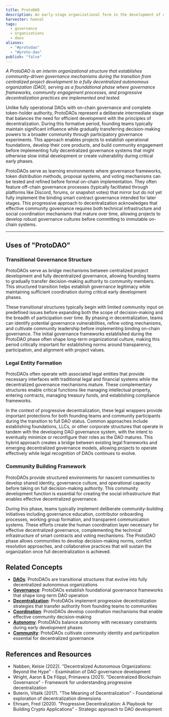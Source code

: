 ```yaml
---
title: ProtoDAO
description: An early-stage organizational form in the development of decentralized autonomous organizations that establishes community governance mechanisms while transitioning toward full decentralization
harvester: heenal
tags:
  - governance
  - organizations
  - daos
aliases:
  - "#protodao"
  - "#proto-dao"
publish: "false"
---
```


_A ProtoDAO is an interim organizational structure that establishes community-driven governance mechanisms during the transition from centralized project development to a fully decentralized autonomous organization (DAO), serving as a foundational phase where governance frameworks, community engagement processes, and progressive decentralization practices are implemented and tested._

Unlike fully operational DAOs with on-chain governance and complete token-holder authority, ProtoDAOs represent a deliberate intermediate stage that balances the need for efficient development with the principles of decentralization. During this formative period, founding teams typically maintain significant influence while gradually transferring decision-making powers to a broader community through participatory governance experiments. This approach enables projects to establish operational foundations, develop their core products, and build community engagement before implementing fully decentralized governance systems that might otherwise slow initial development or create vulnerability during critical early phases.

ProtoDAOs serve as learning environments where governance frameworks, token distribution methods, proposal systems, and voting mechanisms can be tested and refined before formal on-chain implementation. They often feature off-chain governance processes (typically facilitated through platforms like Discord, forums, or snapshot votes) that mirror but do not yet fully implement the binding smart contract governance intended for later stages. This progressive approach to decentralization acknowledges that effective community governance requires both technical infrastructure and social coordination mechanisms that mature over time, allowing projects to develop robust governance cultures before committing to immutable on-chain systems.

---

## Uses of "ProtoDAO"

### Transitional Governance Structure

ProtoDAOs serve as bridge mechanisms between centralized project development and fully decentralized governance, allowing founding teams to gradually transfer decision-making authority to community members. This structured transition helps establish governance legitimacy while maintaining sufficient coordination during critical early development phases.

These transitional structures typically begin with limited community input on predefined issues before expanding both the scope of decision-making and the breadth of participation over time. By phasing in decentralization, teams can identify potential governance vulnerabilities, refine voting mechanisms, and cultivate community leadership before implementing binding on-chain governance. The initial governance frameworks established during the ProtoDAO phase often shape long-term organizational culture, making this period critically important for establishing norms around transparency, participation, and alignment with project values.

### Legal Entity Formation

ProtoDAOs often operate with associated legal entities that provide necessary interfaces with traditional legal and financial systems while the decentralized governance mechanisms mature. These complementary structures enable critical functions like managing intellectual property, entering contracts, managing treasury funds, and establishing compliance frameworks.

In the context of progressive decentralization, these legal wrappers provide important protections for both founding teams and community participants during the transition to full DAO status. Common approaches include establishing foundations, LLCs, or other corporate structures that operate in tandem with the developing DAO governance system, with the intent to eventually minimize or reconfigure their roles as the DAO matures. This hybrid approach creates a bridge between existing legal frameworks and emerging decentralized governance models, allowing projects to operate effectively while legal recognition of DAOs continues to evolve.

### Community Building Framework

ProtoDAOs provide structured environments for nascent communities to develop shared identity, governance culture, and operational capacity before taking on full decision-making authority. This community development function is essential for creating the social infrastructure that enables effective decentralized governance.

During this phase, teams typically implement deliberate community-building initiatives including governance education, contributor onboarding processes, working group formation, and transparent communication systems. These efforts create the human coordination layer necessary for effective decentralized governance, complementing the technical infrastructure of smart contracts and voting mechanisms. The ProtoDAO phase allows communities to develop decision-making norms, conflict resolution approaches, and collaborative practices that will sustain the organization once full decentralization is achieved.

## Related Concepts

- **[DAOs](tags/daos.md)**: ProtoDAOs are transitional structures that evolve into fully decentralized autonomous organizations
- **[Governance](tags/governance.md)**: ProtoDAOs establish foundational governance frameworks that shape long-term DAO operation
- **[Decentralization](tags/decentralization.md)**: ProtoDAOs implement progressive decentralization strategies that transfer authority from founding teams to communities
- **[Coordination](tags/coordination.md)**: ProtoDAOs develop coordination mechanisms that enable effective community decision-making
- **[Autonomy](tags/autonomy.md)**: ProtoDAOs balance autonomy with necessary constraints during early development phases
- **[Community](tags/community.md)**: ProtoDAOs cultivate community identity and participation essential for decentralized governance

## References and Resources

- Nabben, Kelsie (2022). "Decentralized Autonomous Organizations: Beyond the Hype" - Examination of DAO governance development
- Wright, Aaron & De Filippi, Primavera (2021). "Decentralized Blockchain Governance" - Framework for understanding progressive decentralization
- Buterin, Vitalik (2017). "The Meaning of Decentralization" - Foundational exploration of decentralization dimensions
- Ehrsam, Fred (2020). "Progressive Decentralization: A Playbook for Building Crypto Applications" - Strategic approach to DAO development